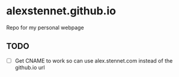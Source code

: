 # alexstennet.github.io
Repo for my personal webpage

## TODO
- [ ] Get CNAME to work so can use alex.stennet.com instead of the github.io url
